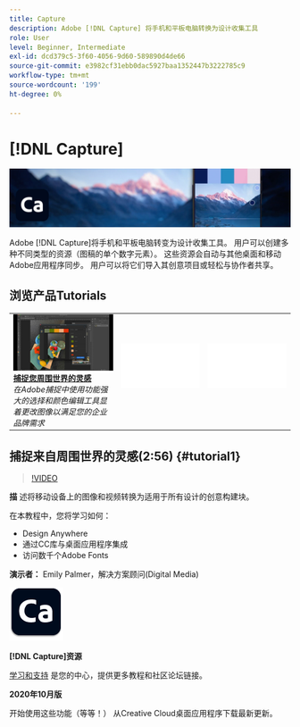 ```yaml
---
title: Capture
description: Adobe [!DNL Capture] 将手机和平板电脑转换为设计收集工具
role: User
level: Beginner, Intermediate
exl-id: dcd379c5-3f60-4056-9d60-589890d4de66
source-git-commit: e3982cf31ebb0dac5927baa1352447b3222785c9
workflow-type: tm+mt
source-wordcount: '199'
ht-degree: 0%

---
```


# [!DNL Capture]

![教程英雄图像](../assets/Capture.jpg)

Adobe [!DNL Capture]将手机和平板电脑转变为设计收集工具。 用户可以创建多种不同类型的资源（图稿的单个数字元素）。   这些资源会自动与其他桌面和移动Adobe应用程序同步。 用户可以将它们导入其创意项目或轻松与协作者共享。

## 浏览产品Tutorials

<table style="table-layout:fixed">
<tr>
 <td>
   <a href="capture.md#tutorial1">
      <img alt="捕捉您周围世界的灵感" src="../assets/capture_palmer_thumbnail.jpg" />
   </a>
    <div>
   <a href="capture.md#tutorial1"><strong>捕捉您周围世界的灵感</strong></a>
    </div>
    <em>在Adobe捕捉中使用功能强大的选择和颜色编辑工具显着更改图像以满足您的企业品牌需求</em>
    <br>
  </td>
  <td>
    <img alt="间隔符" src="../assets/Whitespacer.png" />
    <div>
    <br>
  </td>
  <td>
    <img alt="间隔符" src="../assets/Whitespacer.png" />
    <div>
    <br>
  </td>
</tr>
</table>

## 捕捉来自周围世界的灵感(2:56) {#tutorial1}

>[!VIDEO](https://video.tv.adobe.com/v/326825?hidetitle=true)

**描**
述将移动设备上的图像和视频转换为适用于所有设计的创意构建块。

在本教程中，您将学习如何：
* Design Anywhere
* 通过CC库与桌面应用程序集成
* 访问数千个Adobe Fonts

**演示者：**
Emily Palmer，解决方案顾问(Digital Media)

![Capture徽标](../assets/ca_appicon_96.png)

**[!DNL Capture]资源**

[学习和支持](https://helpx.adobe.com/mobile-apps/help/capture-faq.html) 是您的中心，提供更多教程和社区论坛链接。

**2020年10月版**

开始使用这些功能（等等！） 从Creative Cloud桌面应用程序下载最新更新。
